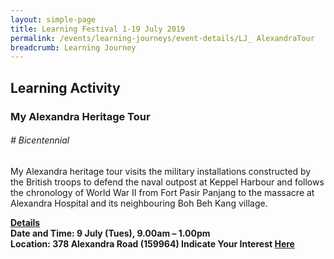 ```yaml
---
layout: simple-page
title: Learning Festival 1-19 July 2019
permalink: /events/learning-journeys/event-details/LJ_ AlexandraTour
breadcrumb: Learning Journey
---
```


## Learning Activity
### My Alexandra Heritage Tour

###### _# Bicentennial_ 

My Alexandra heritage tour visits the military installations constructed by the British troops to defend the naval outpost at Keppel Harbour and follows the chronology of World War II from Fort Pasir Panjang to the massacre at Alexandra Hospital and its neighbouring Boh Beh Kang village.

<b><u>Details</u><br>
**Date and Time: 9 July (Tues), 9.00am – 1.00pm** <br>
**Location: 378 Alexandra Road (159964)**
**Indicate Your Interest [Here]()** 

